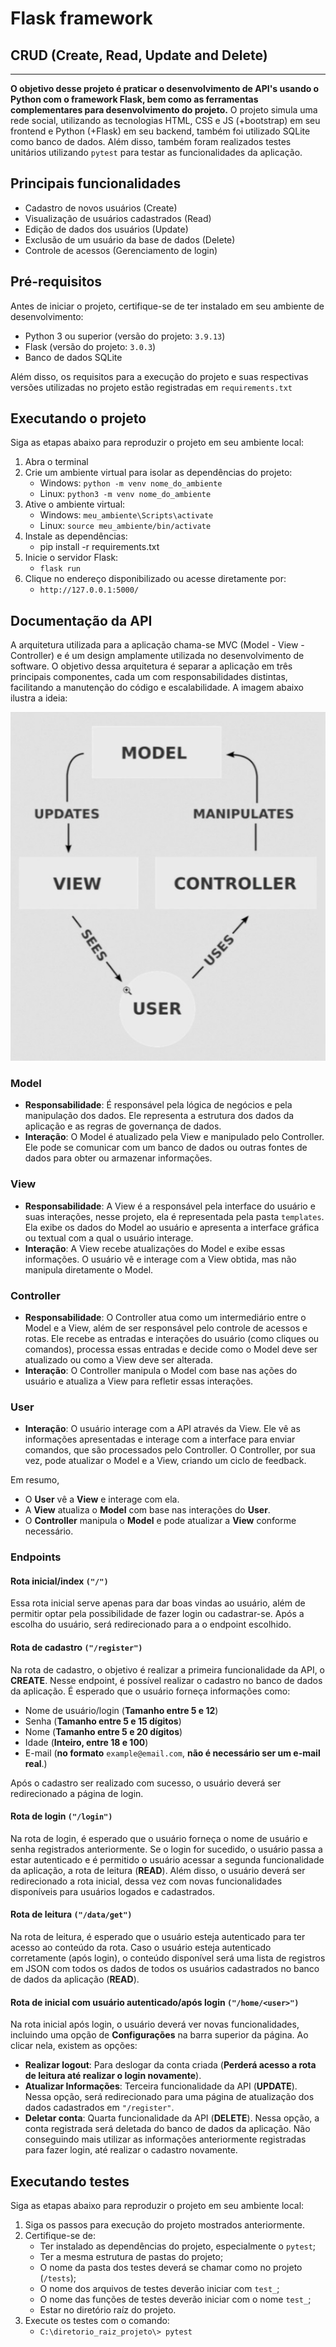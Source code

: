 # Flask framework
## CRUD (Create, Read, Update and Delete)
<hr>

**O objetivo desse projeto é praticar o desenvolvimento de API's usando o Python com o framework Flask, bem como as ferramentas complementares para desenvolvimento do projeto.**
O projeto simula uma rede social, utilizando as tecnologias HTML, CSS e JS (+bootstrap) em seu frontend e Python (+Flask) em seu backend, também foi utilizado SQLite como banco de dados. Além disso, também foram realizados testes unitários utilizando ``pytest`` para testar as funcionalidades da aplicação.


## Principais funcionalidades

- Cadastro de novos usuários (Create)
- Visualização de usuários cadastrados (Read)
- Edição de dados dos usuários (Update)
- Exclusão de um usuário da base de dados (Delete)
- Controle de acessos (Gerenciamento de login)

## Pré-requisitos

Antes de iniciar o projeto, certifique-se de ter instalado em seu ambiente de desenvolvimento:

- Python 3 ou superior (versão do projeto: ``3.9.13``)
- Flask (versão do projeto: ``3.0.3``)
- Banco de dados SQLite

Além disso, os requisitos para a execução do projeto e suas respectivas versões utilizadas no projeto estão registradas em ``requirements.txt``

## Executando o projeto

Siga as etapas abaixo para reproduzir o projeto em seu ambiente local:

1. Abra o terminal
2. Crie um ambiente virtual para isolar as dependências do projeto:
    - Windows: ``python -m venv nome_do_ambiente``
    - Linux: ``python3 -m venv nome_do_ambiente``
3. Ative o ambiente virtual:
    - Windows: ``meu_ambiente\Scripts\activate``
    - Linux: ``source meu_ambiente/bin/activate``
4. Instale as dependências:
    - pip install -r requirements.txt
5. Inicie o servidor Flask:
    - ``flask run``
6. Clique no endereço disponibilizado ou acesse diretamente por:
    - ``http://127.0.0.1:5000/``

## Documentação da API

A arquitetura utilizada para a aplicação chama-se MVC (Model - View - Controller) e é um design amplamente utilizada no desenvolvimento de software. O objetivo dessa arquitetura é separar a aplicação em três principais componentes, cada um com responsabilidades distintas, facilitando a manutenção do código e escalabilidade. A imagem abaixo ilustra a ideia:

![Imagem](MVC.jpg)


### Model
- **Responsabilidade**: É responsável pela lógica de negócios e pela manipulação dos dados. Ele representa a estrutura dos dados da aplicação e as regras de governança de dados.
- **Interação**: O Model é atualizado pela View e manipulado pelo Controller. Ele pode se comunicar com um banco de dados ou outras fontes de dados para obter ou armazenar informações.

### View
- **Responsabilidade**: A View é a responsável pela interface do usuário e suas interações, nesse projeto, ela é representada pela pasta ``templates``. Ela exibe os dados do Model ao usuário e apresenta a interface gráfica ou textual com a qual o usuário interage.
- **Interação**: A View recebe atualizações do Model e exibe essas informações. O usuário vê e interage com a View obtida, mas não manipula diretamente o Model.

### Controller
- **Responsabilidade**: O Controller atua como um intermediário entre o Model e a View, além de ser responsável pelo controle de acessos e rotas. Ele recebe as entradas e interações do usuário (como cliques ou comandos), processa essas entradas e decide como o Model deve ser atualizado ou como a View deve ser alterada.
- **Interação**: O Controller manipula o Model com base nas ações do usuário e atualiza a View para refletir essas interações.

### User
- **Interação**: O usuário interage com a API através da View. Ele vê as informações apresentadas e interage com a interface para enviar comandos, que são processados pelo Controller. O Controller, por sua vez, pode atualizar o Model e a View, criando um ciclo de feedback.

Em resumo, 
- O **User** vê a **View** e interage com ela.
- A **View** atualiza o **Model** com base nas interações do **User**.
- O **Controller** manipula o **Model** e pode atualizar a **View** conforme necessário.

### Endpoints

#### Rota inicial/index ``("/")``

Essa rota inicial serve apenas para dar boas vindas ao usuário, além de permitir optar pela possibilidade de fazer login ou cadastrar-se.
Após a escolha do usuário, será redirecionado para a o endpoint escolhido.

#### Rota de cadastro ``("/register")``

Na rota de cadastro, o objetivo é realizar a primeira funcionalidade da API, o **CREATE**. Nesse endpoint, é possível realizar o cadastro no banco de dados da aplicação. É esperado que o usuário forneça informações como: 

- Nome de usuário/login (**Tamanho entre 5 e 12**)
- Senha (**Tamanho entre 5 e 15 dígitos**)
- Nome (**Tamanho entre 5 e 20 dígitos**)
- Idade (**Inteiro, entre 18 e 100**)
- E-mail (**no formato** ``example@email.com``, **não é necessário ser um e-mail real**.)

Após o cadastro ser realizado com sucesso, o usuário deverá ser redirecionado a página de login. 

#### Rota de login ``("/login")``

Na rota de login, é esperado que o usuário forneça o nome de usuário e senha registrados anteriormente.
Se o login for sucedido, o usuário passa a estar autenticado e é permitido o usuário acessar a segunda funcionalidade da aplicação, a rota de leitura (**READ**). Além disso, o usuário deverá ser redirecionado a rota inicial, dessa vez com novas funcionalidades disponíveis para usuários logados e cadastrados.

#### Rota de leitura ``("/data/get")``

Na rota de leitura, é esperado que o usuário esteja autenticado para ter acesso ao conteúdo da rota. 
Caso o usuário esteja autenticado corretamente (após login), o conteúdo disponível será uma lista de registros em JSON com todos os dados de todos os usuários cadastrados no banco de dados da aplicação (**READ**).  

#### Rota de inicial com usuário autenticado/após login ``("/home/<user>")``

Na rota inicial após login, o usuário deverá ver novas funcionalidades, incluindo uma opção de **Configurações** na barra superior da página. Ao clicar nela, existem as opções:

- **Realizar logout**: Para deslogar da conta criada (**Perderá acesso a rota de leitura até realizar o login novamente**).
- **Atualizar Informações**: Terceira funcionalidade da API (**UPDATE**). Nessa opção, será redirecionado para uma página de atualização dos dados cadastrados em ``"/register"``.
- **Deletar conta**: Quarta funcionalidade da API (**DELETE**). Nessa opção, a conta registrada será deletada do banco de dados da aplicação. Não conseguindo mais utilizar as informações anteriormente registradas para fazer login, até realizar o cadastro novamente.


## Executando testes

Siga as etapas abaixo para reproduzir o projeto em seu ambiente local:

1. Siga os passos para execução do projeto mostrados anteriormente.
2. Certifique-se de:
    - Ter instalado as dependências do projeto, especialmente o ``pytest``;
    - Ter a mesma estrutura de pastas do projeto;
    - O nome da pasta dos testes deverá se chamar como no projeto (``/tests``);
    - O nome dos arquivos de testes deverão iniciar com ``test_``;
    - O nome das funções de testes deverão iniciar com o nome ``test_``;
    - Estar no diretório raíz do projeto.
3. Execute os testes com o comando:
    - ``C:\diretorio_raiz_projeto\> pytest`` 
